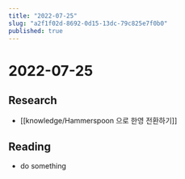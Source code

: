 ```yaml
---
title: "2022-07-25"
slug: "a2f1f02d-8692-0d15-13dc-79c825e7f0b0"
published: true
---
```


# 2022-07-25

## Research

- [[knowledge/Hammerspoon 으로 한영 전환하기]]

## Reading

- do something